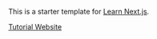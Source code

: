 This is a starter template for [Learn Next.js](https://nextjs.org/learn).

[Tutorial Website](https://nextjs.org/learn-pages-router/basics/create-nextjs-app)
